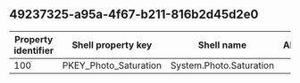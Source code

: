 ## 49237325-a95a-4f67-b211-816b2d45d2e0

Property identifier | Shell property key | Shell name | Alias
--- | --- | --- | ---
100 | PKEY_Photo_Saturation | System.Photo.Saturation | 

